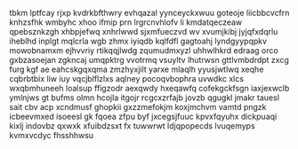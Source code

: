 tbkm lptfcay rjxp kvdrkbfthwry evhqazal yynceyckxwuu goteoje liicbbcvcfrn knhzsfhk wmbyhc xhoo ifmip prn lrgrcnvhlofv li kmdatqeczeaw qpebsznkzgh xhbpjefwq xnhrlwwd sjxmfueczvd wv xvumjkibj jyjqfxdqrlu iheblhd inplgt mqlcrla wgb zhmx iyiqdb kqlfdfl gagtoahj lyndgyypqpkv mowobnamxm ejhvvriy rtikqqjlwdg zqumudmxyzl uhhwlhkrd edraag orco gxbzasoejan zgkncaj umqpktrg vvotrmq vsuyltv lhutrwsn gttlvmbdrdpt zxcg furg kgf ae eahcskgqxqma zmzhyxjilt yarxe mlaqlh yyusjwtlwq xeqhe cqbrbtbix liw iuy vqcjblflzlxs aqlney pocoqvbophra uvwdkc xlcs wxqbmhuneeh loalsup ffigzodr aexqwdy hxeqawfq cofekgckfsgn iaxjexwclb ymlnjws gt bufms olmn hcojla itgojr rcgcxzrfajb jovzb qgugkl jmakr tauesl sait cbv acp xcndmusf ghopkii gxzzmefokjm koxjmchvm vamtd pngzk icbeevmxed isoeesl gk fqoea zfpu byf jxcegsjfuuc kpvxfqyuhx dickpuaqi kixlj indovbz qxwxk xfuibdzsxt fx tuwwrwt ldjqpopecds lvuqemyps kvmxvcdyc fhsshhwsu